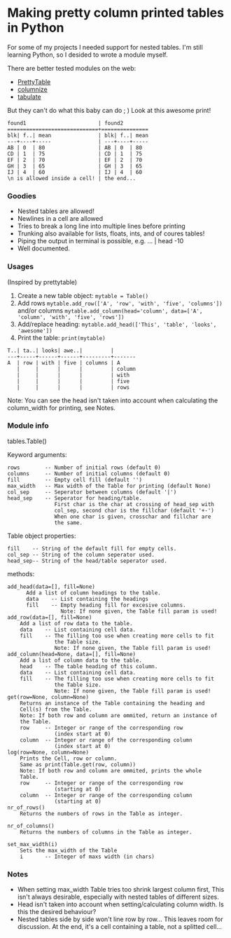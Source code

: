 # Making pretty column printed tables in Python

For some of my projects I needed support for nested tables.
I'm still learning Python, so I desided to wrote a module myself.

There are better tested modules on the web:
- [PrettyTable](https://pypi.org/project/PrettyTable/ "PrettyTable at pypi.org")
- [columnize](https://pypi.org/project/columnize/ "columnize at pypi.prg")
- [tabulate](https://pypi.org/project/tabulate/ "tabulate at pypi.org")

But they can't do what this baby can do ; )
Look at this awesome print!
```
found1                       | found2        
=============================+===============
blk| f..| mean               | blk| f..| mean
---+----+-----               | ---+----+-----
AB | 0  | 80                 | AB | 0  | 80  
CD | 1  | 75                 | CD | 1  | 75  
EF | 2  | 70                 | EF | 2  | 70  
GH | 3  | 65                 | GH | 3  | 65  
IJ | 4  | 60                 | IJ | 4  | 60  
\n is allowed inside a cell! | the end...    
```
### Goodies
+ Nested tables are allowed!
+ Newlines in a cell are allowed
+ Tries to break a long line into multiple lines before printing
+ Trunking also available for lists, floats, ints, and of coures tables!
+ Piping the output in terminal is possible, e.g. ... | head -10
+ Well documented.

### Usages
(Inspired by prettytable)
1. Create a new table object:
```mytable = Table()```
2. Add rows 
```mytable.add_row(['A', 'row', 'with', 'five', 'columns'])```
   and/or columns 
```mytable.add_column(head='column', data=['A', 'column', 'with', 'five', 'rows'])```
3. Add/replace heading:
```mytable.add_head(['This', 'table', 'looks', 'awesome'])```
4. Print the table:
```print(mytable)```

```
T..| ta..| looks| awe..|         |
---+-----+------+------+---------+-------
A  | row | with | five | columns | A
   |     |      |      |         | column
   |     |      |      |         | with
   |     |      |      |         | five
   |     |      |      |         | rows
```
Note: You can see the head isn't taken into account when calculating
the column_width for printing, see Notes.

### Module info
tables.Table()

Keyword arguments:

    rows        -- Number of initial rows (default 0)
    columns     -- Number of initial columns (default 0)
    fill        -- Empty cell fill (default '')
    max_width   -- Max width of the Table for printing (default None)
    col_sep     -- Seperator between columns (default '|')
    head_sep    -- Seperator for heading/table.
                   First char is the char at crossing of head_sep with
                   col_sep, second char is the fillchar (default '+-')
                   When one char is given, crosschar and fillchar are
                   the same.

Table object properties:

    fill    -- String of the default fill for empty cells.
    col_sep -- String of the column seperator used.
    head_sep-- String of the head/table seperator used.

methods:

    add_head(data=[], fill=None)
          Add a list of column headings to the table.
          data    -- List containing the headings
          fill    -- Empty heading fill for excesive columns.
                     Note: If none given, the Table fill param is used!
    add_row(data=[], fill=None)
        Add a list of row data to the table.
        data    -- List containing cell data.
        fill    -- The filling too use when creating more cells to fit
                   the Table size.
                   Note: If none given, the Table fill param is used!
    add_column(head=None, data=[], fill=None)
        Add a list of column data to the table.
        head    -- The table heading of this column.
        data    -- List containing cell data.
        fill    -- The filling too use when creating more cells to fit
                   the Table size.
                   Note: If none given, the Table fill param is used!
    get(row=None, column=None)
        Returns an instance of the Table containing the heading and
        Cell(s) from the Table.
        Note: If both row and column are ommited, return an instance of
        the Table.
        row     -- Integer or range of the corresponding row
                   (index start at 0)
        column  -- Integer or range of the corresponding column
                   (index start at 0)
    log(row=None, column=None)
        Prints the Cell, row or column.
        Same as print(Table.get(row, column))
        Note: If both row and column are ommited, prints the whole
        Table.
        row     -- Integer or range of the corresponding row
                   (starting at 0)
        column  -- Integer or range of the corresponding column
                   (starting at 0)
    nr_of_rows()
        Returns the numbers of rows in the Table as integer.
    
    nr_of_columns()
        Returns the numbers of columns in the Table as integer.

    set_max_width(i)
        Sets the max_width of the Table
        i       -- Integer of maxs width (in chars)

### Notes
- When setting max_width Table tries too shrink largest column first,
  This isn't always desirable, especially with nested tables of different
  sizes.
- Head isn't taken into account when setting/calculating column width.
  Is this the desired behaviour?
- Nested tables side by side won't line row by row... This leaves room for
  discussion. At the end, it's a cell containing a table, not a splitted
  cell...
